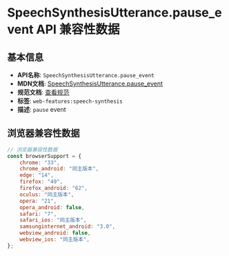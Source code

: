 # SpeechSynthesisUtterance.pause_event API 兼容性数据

## 基本信息

- **API名称**: `SpeechSynthesisUtterance.pause_event`
- **MDN文档**: [SpeechSynthesisUtterance.pause_event](https://developer.mozilla.org/docs/Web/API/SpeechSynthesisUtterance/pause_event)
- **规范文档**: [查看规范](https://webaudio.github.io/web-speech-api/#eventdef-speechsynthesisutterance-pause,https://webaudio.github.io/web-speech-api/#dom-speechsynthesisutterance-onpause)
- **标签**: `web-features:speech-synthesis`
- **描述**: `pause` event

## 浏览器兼容性数据

```javascript
// 浏览器兼容性数据
const browserSupport = {
    chrome: "33",
    chrome_android: "同主版本",
    edge: "14",
    firefox: "49",
    firefox_android: "62",
    oculus: "同主版本",
    opera: "21",
    opera_android: false,
    safari: "7",
    safari_ios: "同主版本",
    samsunginternet_android: "3.0",
    webview_android: false,
    webview_ios: "同主版本",
};

```

